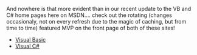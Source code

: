And nowhere is that more evident than in our recent update to the VB and C# home pages here on MSDN&#8230;. check out the rotating (changes occasionaly, not on every refresh due to the magic of caching, but from time to time) featured MVP on the front page of both of these sites!

  * <a href="http://msdn.microsoft.com/vbasic" target="_blank">Visual Basic</a>
  * <a href="http://msdn.microsoft.com/vcsharp" target="_blank">Visual C#</a>